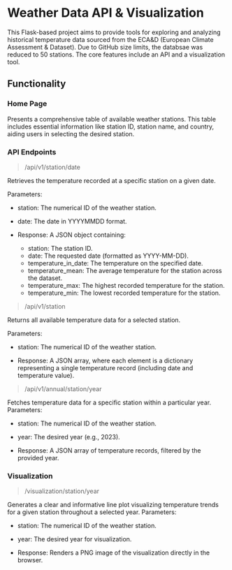 # Weather Data API & Visualization
This Flask-based project aims to provide tools for exploring and analyzing historical temperature data sourced from the ECA&D (European Climate Assessment & Dataset). Due to GitHub size limits, the databsae was reduced to 50 stations. The core features include an API and a visualization tool.

## Functionality

### Home Page
Presents a comprehensive table of available weather stations. This table includes essential information like station ID, station name, and country, aiding users in selecting the desired station.


### API Endpoints

>/api/v1/station/date

Retrieves the temperature recorded at a specific station on a given date.

Parameters:
* station: The numerical ID of the weather station.
* date: The date in YYYYMMDD format.


* Response: A JSON object containing:
    
  * station: The station ID.
  * date: The requested date (formatted as YYYY-MM-DD).
  * temperature_in_date: The temperature on the specified date.
  * temperature_mean: The average temperature for the station across the dataset. 
  * temperature_max: The highest recorded temperature for the station. 
  * temperature_min: The lowest recorded temperature for the station.
>/api/v1/station

Returns all available temperature data for a selected station.

Parameters:

* station: The numerical ID of the weather station.

* Response: A JSON array, where each element is a dictionary representing a single temperature record (including date and temperature value).
>/api/v1/annual/station/year

Fetches temperature data for a specific station within a particular year.
Parameters:
* station: The numerical ID of the weather station.
* year: The desired year (e.g., 2023).


* Response: A JSON array of temperature records, filtered by the provided year. 
### Visualization

>/visualization/station/year

Generates a clear and informative line plot visualizing temperature trends for a given station throughout a selected year.
Parameters:
* station: The numerical ID of the weather station.
* year: The desired year for visualization.


* Response: Renders a PNG image of the visualization directly in the browser.
